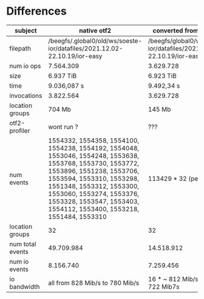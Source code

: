 # Differences



| subject | native otf2 | converted from darshan |
| ------- | ---- | ------- |
|filepath | /beegfs/.global0/old/ws/soeste-ior/datafiles/2021.12.02-22.10.19/ior-easy| /beegfs/global0/ws/soeste-ior/datafiles/2021.12.02-22.10.19/ior-easy |
| num io ops | 7.564.309 | 3.629.728 | 
| size | 6.937 TiB | 6.923 TiB |
| time | 9.036,087 s | 9.492,34 s |
| invocations | 3.822.564 | 3.629.728 |
| location groups | 704 Mb | 145 Mb |
| otf2-profiler | wont run ? | ??? |
| num events | 1554332, 1554358, 1554100, 1554238, 1554192, 1554048, 1553046, 1554248, 1553638, 1553768, 1553730, 1553772, 1553896, 1551238, 1553706, 1553594, 1553310, 1553298, 1551348, 1553312, 1553300, 1553060, 1553274, 1553376, 1553328, 1553547, 1553403, 1554112, 1553400, 1553218, 1551484, 1553310 | 113429 * 32 (per rank) |
| location groups | 32 | 32 |
| num total events | 49.709.984 | 14.518.912 |
| num io events | 8.156.740 | 7.259.456 |
| io bandwidth | all from 828 Mib/s to 780 Mib/s | 16 * ~ 812 Mib/s, 16 * ~ 722 Mib7s |